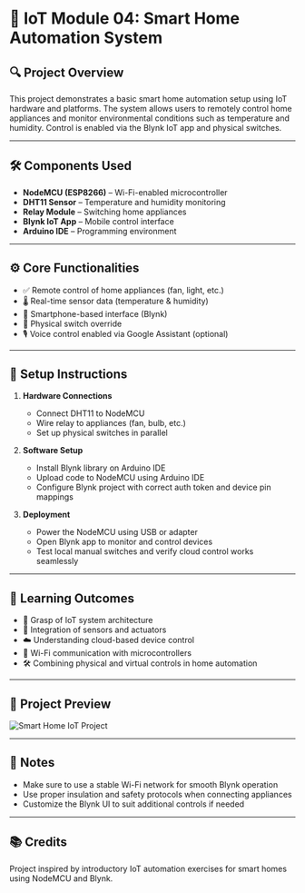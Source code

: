 # 📡 IoT Module 04: Smart Home Automation System

## 🔍 Project Overview

This project demonstrates a basic smart home automation setup using IoT hardware and platforms. The system allows users to remotely control home appliances and monitor environmental conditions such as temperature and humidity. Control is enabled via the Blynk IoT app and physical switches.

---

## 🛠️ Components Used

- **NodeMCU (ESP8266)** – Wi-Fi-enabled microcontroller  
- **DHT11 Sensor** – Temperature and humidity monitoring  
- **Relay Module** – Switching home appliances  
- **Blynk IoT App** – Mobile control interface  
- **Arduino IDE** – Programming environment  

---

## ⚙️ Core Functionalities

- ✅ Remote control of home appliances (fan, light, etc.)  
- 🌡️ Real-time sensor data (temperature & humidity)  
- 📲 Smartphone-based interface (Blynk)  
- 🔄 Physical switch override  
- 🎙️ Voice control enabled via Google Assistant (optional)  

---

## 🔧 Setup Instructions

1. **Hardware Connections**
   - Connect DHT11 to NodeMCU  
   - Wire relay to appliances (fan, bulb, etc.)  
   - Set up physical switches in parallel  

2. **Software Setup**
   - Install Blynk library on Arduino IDE  
   - Upload code to NodeMCU using Arduino IDE  
   - Configure Blynk project with correct auth token and device pin mappings  

3. **Deployment**
   - Power the NodeMCU using USB or adapter  
   - Open Blynk app to monitor and control devices  
   - Test local manual switches and verify cloud control works seamlessly  

---

## 📘 Learning Outcomes

- 🧠 Grasp of IoT system architecture  
- 🔗 Integration of sensors and actuators  
- ☁️ Understanding cloud-based device control  
- 📡 Wi-Fi communication with microcontrollers  
- 🛠️ Combining physical and virtual controls in home automation  

---

## 📸 Project Preview

![Smart Home IoT Project](https://tse4.mm.bing.net/th?id=OIP.KaH5nXVN0lbFqmFzjIt_pQHaEK&pid=Api)

---

## 📝 Notes

- Make sure to use a stable Wi-Fi network for smooth Blynk operation  
- Use proper insulation and safety protocols when connecting appliances  
- Customize the Blynk UI to suit additional controls if needed  

---

## 📚 Credits

Project inspired by introductory IoT automation exercises for smart homes using NodeMCU and Blynk.
